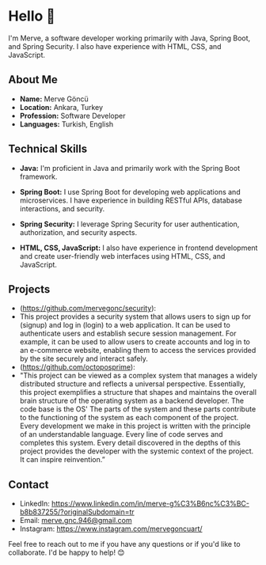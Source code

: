 # Hello 👋

I'm Merve, a software developer working primarily with Java, Spring Boot, and Spring Security. I also have experience with HTML, CSS, and JavaScript.

## About Me

- **Name:** Merve Göncü
- **Location:** Ankara, Turkey
- **Profession:** Software Developer
- **Languages:** Turkish, English

## Technical Skills

- **Java:** I'm proficient in Java and primarily work with the Spring Boot framework.

- **Spring Boot:** I use Spring Boot for developing web applications and microservices. I have experience in building RESTful APIs, database interactions, and security.
- **Spring Security:** I leverage Spring Security for user authentication, authorization, and security aspects.
- **HTML, CSS, JavaScript:** I also have experience in frontend development and create user-friendly web interfaces using HTML, CSS, and JavaScript.

## Projects

- (https://github.com/mervegonc/security):
- This project provides a security system that allows users to sign up for (signup) and log in (login) to a web application. It can be used to authenticate users and establish secure session management. For example, it can be used to allow users to create accounts and log in to an e-commerce website, enabling them to access the services provided by the site securely and interact safely.
- (https://github.com/octoposprime):
- "This project can be viewed as a complex system that manages a widely distributed structure and reflects a universal perspective. Essentially, this project exemplifies a structure that shapes and maintains the overall brain structure of the operating system as a backend developer. The code base is the OS' The parts of the system and these parts contribute to the functioning of the system as each component of the project. Every development we make in this project is written with the principle of an understandable language. Every line of code serves and completes this system. Every detail discovered in the depths of this project provides the developer with the systemic context of the project. It can inspire reinvention.”

## Contact

- LinkedIn: https://www.linkedin.com/in/merve-g%C3%B6nc%C3%BC-b8b837255/?originalSubdomain=tr
- Email: merve.gnc.946@gmail.com
- Instagram: https://www.instagram.com/mervegoncuart/

Feel free to reach out to me if you have any questions or if you'd like to collaborate. I'd be happy to help! 😊
